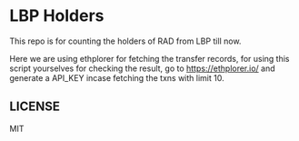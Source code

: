 # LBP Holders

This repo is for counting the holders of RAD from LBP till now.

Here we are using ethplorer for fetching the transfer records, 
for using this script yourselves for checking the result, go to 
https://ethplorer.io/ and generate a API_KEY incase fetching
the txns with limit 10.


## LICENSE

MIT
